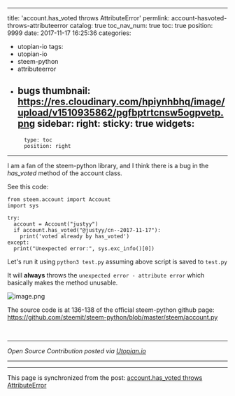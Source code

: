 
---
title: 'account.has_voted throws AttributeError'
permlink: account-hasvoted-throws-attributeerror
catalog: true
toc_nav_num: true
toc: true
position: 9999
date: 2017-11-17 16:25:36
categories:
- utopian-io
tags:
- utopian-io
- steem-python
- attributeerror
- bugs
thumbnail: https://res.cloudinary.com/hpiynhbhq/image/upload/v1510935862/pgfbptrtcnsw5ogpvetp.png
sidebar:
    right:
        sticky: true
widgets:
    -
        type: toc
        position: right
---


I am a fan of the steem-python library, and I think there is a bug in the *has_voted* method of the account class.

See this code:

```
from steem.account import Account
import sys

try:
  account = Account("justyy")
  if account.has_voted("@justyy/cn--2017-11-17"):
    print('voted already by has_voted')
except:
  print("Unexpected error:", sys.exc_info()[0])    
```

Let's run it using `python3 test.py` assuming above script is saved to `test.py`

It will **always** throws the `unexpected error - attribute error` which basically makes the method unusable.

![image.png](https://res.cloudinary.com/hpiynhbhq/image/upload/v1510935862/pgfbptrtcnsw5ogpvetp.png)

The source code is at 136-138 of the official steem-python github page:
https://github.com/steemit/steem-python/blob/master/steem/account.py



<br /><hr/><em>Open Source Contribution posted via <a href="https://utopian.io/utopian-io/@justyy/account-hasvoted-throws-attributeerror">Utopian.io</a></em><hr/>

- - -

This page is synchronized from the post: [account.has_voted throws AttributeError](https://steemit.com/@justyy/account-hasvoted-throws-attributeerror)
